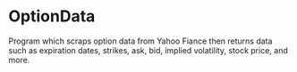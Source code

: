 # OptionData
Program which scraps option data from Yahoo Fiance then returns data such as expiration dates, strikes, ask, bid, implied volatility, stock price, and more. 
